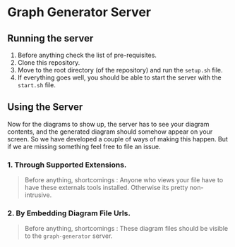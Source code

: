 # Graph Generator Server

## Running the server

1. Before anything check the list of pre-requisites.
2. Clone this repository.
3. Move to the root directory (of the repository) and run the `setup.sh` file. 
4. If everything goes well, you should be able to start the server with the `start.sh` file.

## Using the Server

Now for the diagrams to show up, the server has to see your diagram contents, and the generated diagram should somehow appear on your screen. So we have developed a couple of ways of making this happen. But if we are missing something feel free to file an issue.

### 1. Through Supported Extensions.
> Before anything, shortcomings : Anyone who views your file have to have these externals tools installed. Otherwise its pretty non-intrusive.

### 2. By Embedding Diagram File Urls.
> Before anything, shortcomings : These diagram files should be visible to the `graph-generator` server.
